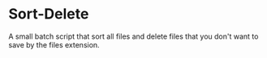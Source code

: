 # Sort-Delete
A small batch script that sort all files and delete files that you don't want to save by the files extension.
